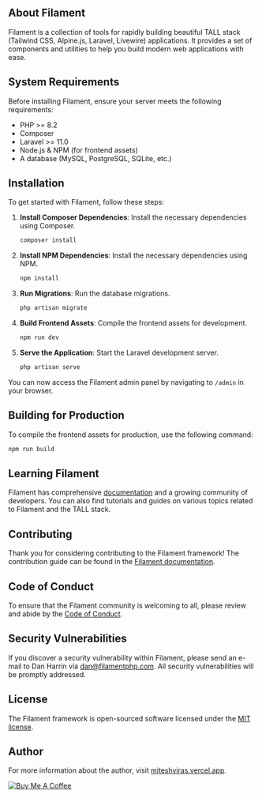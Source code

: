 ## About Filament

Filament is a collection of tools for rapidly building beautiful TALL stack (Tailwind CSS, Alpine.js, Laravel, Livewire) applications. It provides a set of components and utilities to help you build modern web applications with ease.

## System Requirements

Before installing Filament, ensure your server meets the following requirements:

- PHP >= 8.2
- Composer
- Laravel >= 11.0
- Node.js & NPM (for frontend assets)
- A database (MySQL, PostgreSQL, SQLite, etc.)

## Installation

To get started with Filament, follow these steps:

1. **Install Composer Dependencies**: Install the necessary dependencies using Composer.

    ```bash
    composer install
    ```

2. **Install NPM Dependencies**: Install the necessary dependencies using NPM.

    ```bash
    npm install
    ```

3. **Run Migrations**: Run the database migrations.

    ```bash
    php artisan migrate
    ```

4. **Build Frontend Assets**: Compile the frontend assets for development.

    ```bash
    npm run dev
    ```

5. **Serve the Application**: Start the Laravel development server.

    ```bash
    php artisan serve
    ```

You can now access the Filament admin panel by navigating to `/admin` in your browser.

## Building for Production

To compile the frontend assets for production, use the following command:

```bash
npm run build
```

## Learning Filament

Filament has comprehensive [documentation](https://filamentphp.com/docs) and a growing community of developers. You can also find tutorials and guides on various topics related to Filament and the TALL stack.

## Contributing

Thank you for considering contributing to the Filament framework! The contribution guide can be found in the [Filament documentation](https://filamentphp.com/docs/contributing).

## Code of Conduct

To ensure that the Filament community is welcoming to all, please review and abide by the [Code of Conduct](https://filamentphp.com/docs/contributing#code-of-conduct).

## Security Vulnerabilities

If you discover a security vulnerability within Filament, please send an e-mail to Dan Harrin via [dan@filamentphp.com](mailto:dan@filamentphp.com). All security vulnerabilities will be promptly addressed.

## License

The Filament framework is open-sourced software licensed under the [MIT license](https://opensource.org/licenses/MIT).

## Author

For more information about the author, visit [miteshviras.vercel.app](https://miteshviras.vercel.app).

[![Buy Me A Coffee](https://www.buymeacoffee.com/assets/img/custom_images/orange_img.png)](https://buymeacoffee.com/miteshviras329)
